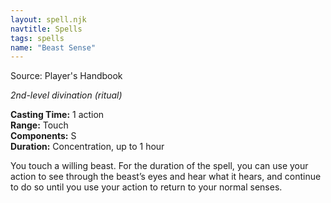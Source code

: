 ```yaml
---
layout: spell.njk
navtitle: Spells
tags: spells
name: "Beast Sense"
---
```

Source: Player's Handbook

_2nd-level divination (ritual)_

**Casting Time:** 1 action  
**Range:** Touch  
**Components:** S  
**Duration:** Concentration, up to 1 hour

You touch a willing beast. For the duration of the spell, you can use your action to see through the beast’s eyes and hear what it hears, and continue to do so until you use your action to return to your normal senses.